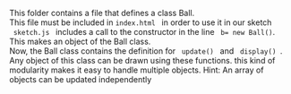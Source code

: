 This folder contains a file that defines a class Ball.<br>
This file must be included in <code>index.html </code> in order to use it in our sketch<br>
<code> sketch.js </code> includes a call to the constructor in the line <code> b= new Ball()</code>. <br>
This makes an object of the Ball class. <br>
Now, the Ball class contains the definition for <code> update() </code> and <code> display() </code>. <br> Any object of this class can be drawn using these functions. this kind of modularity makes it easy to handle multiple objects.
Hint: An array of objects can be updated independently
